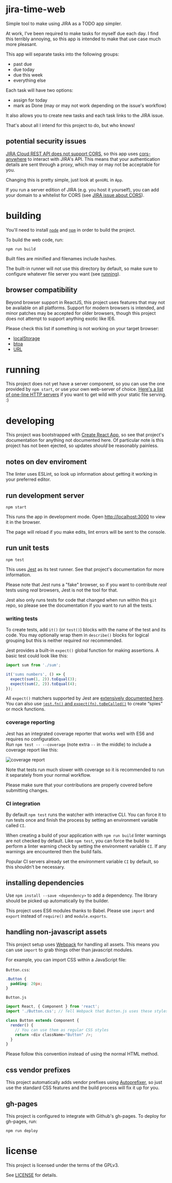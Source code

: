 # jira-time-web

Simple tool to make using JIRA as a TODO app simpler.

At work, I've been required to make tasks for myself due each day.
I find this terribly annoying, so this app is intended to make that use case
much more pleasant.

This app will separate tasks into the following groups:

- past due
- due today
- due this week
- everything else

Each task will have two options:

- assign for today
- mark as Done (may or may not work depending on the issue's workflow)

It also allows you to create new tasks and each task links to the JIRA issue.

That's about all I intend for this project to do, but who knows!

## potential security issues

[JIRA Cloud REST API does not support CORS](https://jira.atlassian.com/browse/JRACLOUD-65573),
so this app uses [cors-anywhere](https://cors-anywhere.herokuapp.com/) to interact
with JIRA's API. This means that your authentication details are sent through a
proxy, which may or may not be acceptable for you.

Changing this is pretty simple, just look at `genURL` in `App`.

If you run a server edition of JIRA (e.g. you host it yourself), you can add your
domain to a whitelist for CORS (see [JIRA issue about CORS](https://jira.atlassian.com/browse/JRASERVER-30371)).

# building

You'll need to install [`node`](https://nodejs.org/) and [`npm`](https://www.npmjs.com/)
in order to build the project.

To build the web code, run:

    npm run build

Built files are minified and filenames include hashes.

The built-in runner will not use this directory by default, so make sure to
configure whatever file server you want (see [running](#running)).

## browser compatibility

Beyond browser support in ReactJS, this project uses features that may not be
available on all platforms. Support for modern browsers is intended, and minor
patches may be accepted for older browsers, though this project does not
attempt to support anything exotic like IE6.

Please check this list if something is not working on your target browser:

- [localStorage](https://developer.mozilla.org/en-US/docs/Web/API/Web_Storage_API/Using_the_Web_Storage_API#Browser_compatibility)
- [btoa](https://developer.mozilla.org/en-US/docs/Web/API/WindowOrWorkerGlobalScope/btoa#Browser_compatibility)
- [URL](https://developer.mozilla.org/en-US/docs/Web/API/URL/URL#Browser_compatibility)

# running

This project does not yet have a server component, so you can use the one
provided by `npm start`, or use your own web-server of choice.
[Here's a list of one-line HTTP servers](https://gist.github.com/willurd/5720255)
if you want to get wild with your static file serving. :)

# developing

This project was bootstrapped with [Create React App](https://github.com/facebookincubator/create-react-app),
so see that project's documentation for anything not documented here.
Of particular note is this project has not been ejected, so updates
*should* be reasonably painless.

## notes on dev enviroment

The linter uses ESLint, so look up information about getting it working in your
preferred editor.

## run development server

    npm start

This runs the app in development mode. Open [http://localhost:3000](http://localhost:3000)
to view it in the browser.

The page will reload if you make edits, lint errors will be sent to the console.

## run unit tests

    npm test

This uses [Jest](https://facebook.github.io/jest/) as its test runner.
See that project's documentation for more information.

Please note that Jest runs a "fake" browser, so if you want to contribute
*real* tests using *real* browsers, Jest is not the tool for that.

Jest also only runs tests for code that changed when run within this `git` repo,
so please see the documentation if you want to run all the tests.

### writing tests

To create tests, add `it()` (or `test()`) blocks with the name of the test and its code. You may optionally wrap them in `describe()` blocks for logical grouping but this is neither required nor recommended.

Jest provides a built-in `expect()` global function for making assertions. A basic test could look like this:

```js
import sum from './sum';

it('sums numbers', () => {
  expect(sum(1, 2)).toEqual(3);
  expect(sum(2, 2)).toEqual(4);
});
```

All `expect()` matchers supported by Jest are [extensively documented here](https://facebook.github.io/jest/docs/en/expect.html#content).<br>
You can also use [`jest.fn()` and `expect(fn).toBeCalled()`](https://facebook.github.io/jest/docs/en/expect.html#tohavebeencalled) to create “spies” or mock functions.

### coverage reporting

Jest has an integrated coverage reporter that works well with ES6 and requires no configuration.<br>
Run `npm test -- --coverage` (note extra `--` in the middle) to include a coverage report like this:

![coverage report](http://i.imgur.com/5bFhnTS.png)

Note that tests run much slower with coverage so it is recommended to run it
separately from your normal workflow.

Please make sure that your contributions are properly covered before
submitting changes.

### CI integration

By default `npm test` runs the watcher with interactive CLI.
You can force it to run tests once and finish the process by setting an
environment variable called `CI`.

When creating a build of your application with `npm run build` linter warnings
are not checked by default. Like `npm test`, you can force the build to perform
a linter warning check by setting the environment variable `CI`.
If any warnings are encountered then the build fails.

Popular CI servers already set the environment variable `CI` by default, so this
shouldn't be necessary.

## installing dependencies

Use `npm install --save <dependency>` to add a dependency. The library should
be picked up automatically by the builder.

This project uses ES6 modules thanks to Babel. Please use `import` and `export`
instead of `require()` and `module.exports`.

## handling non-javascript assets

This project setup uses [Webpack](https://webpack.js.org/) for handling all assets.
This means you can use `import` to grab things other than javascript modules.

For example, you can import CSS within a JavaScript file:

`Button.css`:

```css
.Button {
  padding: 20px;
}
```

`Button.js`

```js
import React, { Component } from 'react';
import './Button.css'; // Tell Webpack that Button.js uses these styles

class Button extends Component {
  render() {
    // You can use them as regular CSS styles
    return <div className="Button" />;
  }
}
```

Please follow this convention instead of using the normal HTML method.

## css vendor prefixes

This project automatically adds vendor prefixes using [Autoprefixer](https://github.com/postcss/autoprefixer),
so just use the standard CSS features and the build process will fix it up for you.

## gh-pages

This project is configured to integrate with Github's gh-pages.
To deploy for gh-pages, run:

    npm run deploy

# license

This project is licensed under the terms of the GPLv3.

See [LICENSE](LICENSE) for details.
